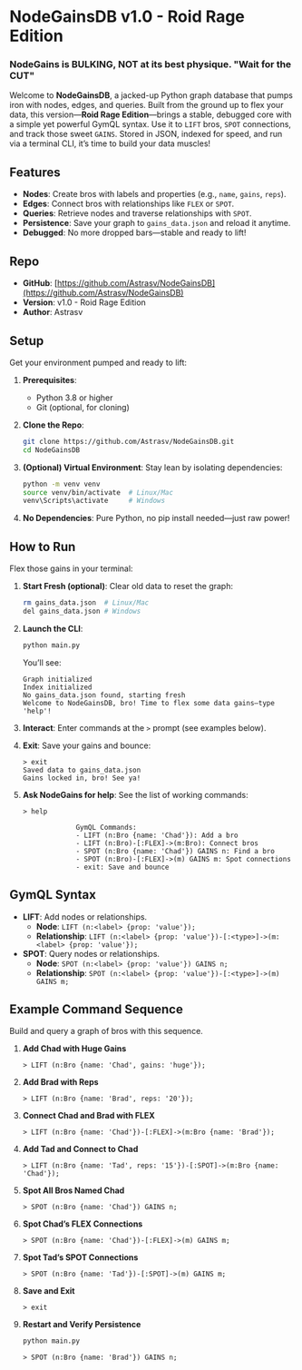 # NodeGainsDB v1.0 - Roid Rage Edition
### NodeGains is BULKING, NOT at its best physique. "Wait for the CUT"


Welcome to **NodeGainsDB**, a jacked-up Python graph database that pumps iron with nodes, edges, and queries. Built from the ground up to flex your data, this version—**Roid Rage Edition**—brings a stable, debugged core with a simple yet powerful GymQL syntax. Use it to `LIFT` bros, `SPOT` connections, and track those sweet `GAINS`. Stored in JSON, indexed for speed, and run via a terminal CLI, it’s time to build your data muscles!

## Features
- **Nodes**: Create bros with labels and properties (e.g., `name`, `gains`, `reps`).
- **Edges**: Connect bros with relationships like `FLEX` or `SPOT`.
- **Queries**: Retrieve nodes and traverse relationships with `SPOT`.
- **Persistence**: Save your graph to `gains_data.json` and reload it anytime.
- **Debugged**: No more dropped bars—stable and ready to lift!

## Repo
- **GitHub**: [https://github.com/Astrasv/NodeGainsDB](https://github.com/Astrasv/NodeGainsDB)
- **Version**: v1.0 - Roid Rage Edition
- **Author**: Astrasv

## Setup
Get your environment pumped and ready to lift:

1. **Prerequisites**:
   - Python 3.8 or higher
   - Git (optional, for cloning)

2. **Clone the Repo**:
   ```bash
   git clone https://github.com/Astrasv/NodeGainsDB.git
   cd NodeGainsDB
   ```

3. **(Optional) Virtual Environment**: Stay lean by isolating dependencies:
   ```bash
   python -m venv venv
   source venv/bin/activate  # Linux/Mac
   venv\Scripts\activate     # Windows
   ```

4. **No Dependencies**: Pure Python, no pip install needed—just raw power!

## How to Run
Flex those gains in your terminal:

1. **Start Fresh (optional)**: Clear old data to reset the graph:
   ```bash
   rm gains_data.json  # Linux/Mac
   del gains_data.json # Windows
   ```

2. **Launch the CLI**:
   ```bash
   python main.py
   ```
   You’ll see:
   ```
   Graph initialized
   Index initialized
   No gains_data.json found, starting fresh
   Welcome to NodeGainsDB, bro! Time to flex some data gains—type 'help'!
   ```

3. **Interact**: Enter commands at the `>` prompt (see examples below).

4. **Exit**: Save your gains and bounce:
   ```
   > exit
   Saved data to gains_data.json
   Gains locked in, bro! See ya!
   ```
5. **Ask NodeGains for help**: See the list of working commands:
   ```
   > help

                GymQL Commands:
                - LIFT (n:Bro {name: 'Chad'}): Add a bro
                - LIFT (n:Bro)-[:FLEX]->(m:Bro): Connect bros
                - SPOT (n:Bro {name: 'Chad'}) GAINS n: Find a bro
                - SPOT (n:Bro)-[:FLEX]->(m) GAINS m: Spot connections
                - exit: Save and bounce
   ```
   

## GymQL Syntax
- **LIFT**: Add nodes or relationships.
  - **Node**: `LIFT (n:<label> {prop: 'value'});`
  - **Relationship**: `LIFT (n:<label> {prop: 'value'})-[:<type>]->(m:<label> {prop: 'value'});`
- **SPOT**: Query nodes or relationships.
  - **Node**: `SPOT (n:<label> {prop: 'value'}) GAINS n;`
  - **Relationship**: `SPOT (n:<label> {prop: 'value'})-[:<type>]->(m) GAINS m;`

## Example Command Sequence
Build and query a graph of bros with this sequence.

1. **Add Chad with Huge Gains**
   ```
   > LIFT (n:Bro {name: 'Chad', gains: 'huge'});
   ```

2. **Add Brad with Reps**
   ```
   > LIFT (n:Bro {name: 'Brad', reps: '20'});
   ```

3. **Connect Chad and Brad with FLEX**
   ```
   > LIFT (n:Bro {name: 'Chad'})-[:FLEX]->(m:Bro {name: 'Brad'});
   ```

4. **Add Tad and Connect to Chad**
   ```
   > LIFT (n:Bro {name: 'Tad', reps: '15'})-[:SPOT]->(m:Bro {name: 'Chad'});
   ```

5. **Spot All Bros Named Chad**
   ```
   > SPOT (n:Bro {name: 'Chad'}) GAINS n;
   ```

6. **Spot Chad’s FLEX Connections**
   ```
   > SPOT (n:Bro {name: 'Chad'})-[:FLEX]->(m) GAINS m;
   ```

7. **Spot Tad’s SPOT Connections**
   ```
   > SPOT (n:Bro {name: 'Tad'})-[:SPOT]->(m) GAINS m;
   ```

8. **Save and Exit**
   ```
   > exit
   ```

9. **Restart and Verify Persistence**
   ```bash
   python main.py
   ```
   ```
   > SPOT (n:Bro {name: 'Brad'}) GAINS n;
   ```
